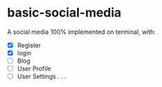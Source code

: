 # basic-social-media
A social media 100% implemented on terminal, with:
- [x] Register
- [x] login
- [ ] Blog
- [ ] User Profile
- [ ] User Settings
.
.
.
